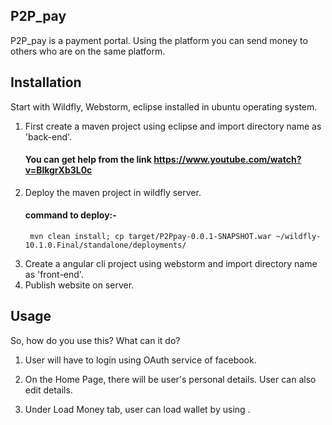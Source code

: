 ## P2P_pay

P2P_pay is a payment portal. Using the platform you can send money to others who are on the same platform.

## Installation

Start with Wildfly, Webstorm, eclipse installed in ubuntu operating system.

1. First create a maven project using eclipse and import directory name as 'back-end'.
	#### You can get help from the link https://www.youtube.com/watch?v=BlkgrXb3L0c
2. Deploy the maven project in wildfly server.
	#### command to deploy:-
		mvn clean install; cp target/P2Ppay-0.0.1-SNAPSHOT.war ~/wildfly-10.1.0.Final/standalone/deployments/
3. Create a angular cli project using webstorm and import directory name as 'front-end'.
4. Publish website on server.

## Usage

So, how do you use this? What can it do?

1. User will have to login using OAuth service of facebook.

2. On the Home Page, there will be user's personal details. User can also edit details.

3. Under Load Money tab, user can load wallet by using .

